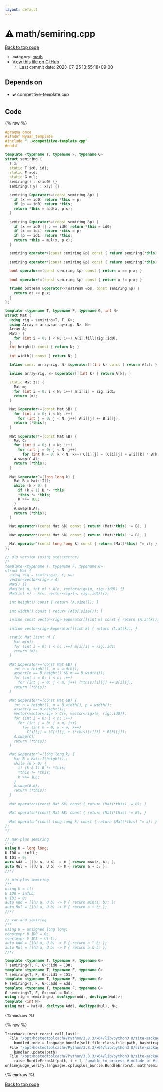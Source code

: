 ```yaml
---
layout: default
---
```


<!-- mathjax config similar to math.stackexchange -->
<script type="text/javascript" async
  src="https://cdnjs.cloudflare.com/ajax/libs/mathjax/2.7.5/MathJax.js?config=TeX-MML-AM_CHTML">
</script>
<script type="text/x-mathjax-config">
  MathJax.Hub.Config({
    TeX: { equationNumbers: { autoNumber: "AMS" }},
    tex2jax: {
      inlineMath: [ ['$','$'] ],
      processEscapes: true
    },
    "HTML-CSS": { matchFontHeight: false },
    displayAlign: "left",
    displayIndent: "2em"
  });
</script>

<script type="text/javascript" src="https://cdnjs.cloudflare.com/ajax/libs/jquery/3.4.1/jquery.min.js"></script>
<script src="https://cdn.jsdelivr.net/npm/jquery-balloon-js@1.1.2/jquery.balloon.min.js" integrity="sha256-ZEYs9VrgAeNuPvs15E39OsyOJaIkXEEt10fzxJ20+2I=" crossorigin="anonymous"></script>
<script type="text/javascript" src="../../assets/js/copy-button.js"></script>
<link rel="stylesheet" href="../../assets/css/copy-button.css" />


# :warning: math/semiring.cpp

<a href="../../index.html">Back to top page</a>

* category: <a href="../../index.html#7e676e9e663beb40fd133f5ee24487c2">math</a>
* <a href="{{ site.github.repository_url }}/blob/master/math/semiring.cpp">View this file on GitHub</a>
    - Last commit date: 2020-07-25 13:55:18+09:00




## Depends on

* :heavy_check_mark: <a href="../competitive-template.cpp.html">competitive-template.cpp</a>


## Code

<a id="unbundled"></a>
{% raw %}
```cpp
#pragma once
#ifndef Nyaan_template
#include "../competitive-template.cpp"
#endif

template <typename T, typename F, typename G>
struct semiring {
  T x;
  static T id0, id1;
  static F add;
  static G mul;
  semiring() : x(id0) {}
  semiring(T y) : x(y) {}

  semiring &operator+=(const semiring &p) {
    if (x == id0) return *this = p;
    if (p == id0) return *this;
    return *this = add(x, p.x);
  }

  semiring &operator*=(const semiring &p) {
    if (x == id0 || p == id0) return *this = id0;
    if (x == id1) return *this = p;
    if (p == id1) return *this;
    return *this = mul(x, p.x);
  }

  semiring operator+(const semiring &p) const { return semiring(*this) += p; }

  semiring operator*(const semiring &p) const { return semiring(*this) *= p; }

  bool operator==(const semiring &p) const { return x == p.x; }

  bool operator!=(const semiring &p) const { return x != p.x; }

  friend ostream &operator<<(ostream &os, const semiring &p) {
    return os << p.x;
  }
};

template <typename T, typename F, typename G, int N>
struct Mat {
  using rig = semiring<T, F, G>;
  using Array = array<array<rig, N>, N>;
  Array A;
  Mat() {
    for (int i = 0; i < N; i++) A[i].fill(rig::id0);
  }
  int height() const { return N; }

  int width() const { return N; }

  inline const array<rig, N> &operator[](int k) const { return A[k]; }

  inline array<rig, N> &operator[](int k) { return A[k]; }

  static Mat I() {
    Mat m;
    for (int i = 0; i < N; i++) m[i][i] = rig::id1;
    return (m);
  }

  Mat &operator+=(const Mat &B) {
    for (int i = 0; i < N; i++)
      for (int j = 0; j < N; j++) A[i][j] += B[i][j];
    return (*this);
  }

  Mat &operator*=(const Mat &B) {
    Mat C;
    for (int i = 0; i < N; i++)
      for (int j = 0; j < N; j++)
        for (int k = 0; k < N; k++) C[i][j] = (C[i][j] + A[i][k] * B[k][j]);
    A.swap(C.A);
    return (*this);
  }

  Mat &operator^=(long long k) {
    Mat B = Mat::I();
    while (k > 0) {
      if (k & 1) B *= *this;
      *this *= *this;
      k >>= 1LL;
    }
    A.swap(B.A);
    return (*this);
  }

  Mat operator+(const Mat &B) const { return (Mat(*this) += B); }

  Mat operator*(const Mat &B) const { return (Mat(*this) *= B); }

  Mat operator^(const long long k) const { return (Mat(*this) ^= k); }
};

// old version (using std::vector)
/*
template <typename T, typename F, typename G>
struct Mat {
  using rig = semiring<T, F, G>;
  vector<vector<rig> > A;
  Mat() {}
  Mat(int n, int m) : A(n, vector<rig>(m, rig::id0)) {}
  Mat(int n) : A(n, vector<rig>(n, rig::id0)){};

  int height() const { return (A.size()); }

  int width() const { return (A[0].size()); }

  inline const vector<rig> &operator[](int k) const { return (A.at(k)); }

  inline vector<rig> &operator[](int k) { return (A.at(k)); }

  static Mat I(int n) {
    Mat m(n);
    for (int i = 0; i < n; i++) m[i][i] = rig::id1;
    return (m);
  }

  Mat &operator+=(const Mat &B) {
    int n = height(), m = width();
    assert(n == B.height() && m == B.width());
    for (int i = 0; i < n; i++)
      for (int j = 0; j < m; j++) (*this)[i][j] += B[i][j];
    return (*this);
  }

  Mat &operator*=(const Mat &B) {
    int n = height(), m = B.width(), p = width();
    assert(p == B.height());
    vector<vector<rig> > C(n, vector<rig>(m, rig::id0));
    for (int i = 0; i < n; i++)
      for (int j = 0; j < m; j++)
        for (int k = 0; k < p; k++)
          C[i][j] = (C[i][j] + (*this)[i][k] * B[k][j]);
    A.swap(C);
    return (*this);
  }

  Mat &operator^=(long long k) {
    Mat B = Mat::I(height());
    while (k > 0) {
      if (k & 1) B *= *this;
      *this *= *this;
      k >>= 1LL;
    }
    A.swap(B.A);
    return (*this);
  }

  Mat operator+(const Mat &B) const { return (Mat(*this) += B); }

  Mat operator*(const Mat &B) const { return (Mat(*this) *= B); }

  Mat operator^(const long long k) const { return (Mat(*this) ^= k); }
};
*/

// max-plus semiring
/**/
using U = long long;
U ID0 = -infLL;
U ID1 = 0;
auto Add = [](U a, U b) -> U { return max(a, b); };
auto Mul = [](U a, U b) -> U { return a + b; };
//*/

// min-plus semiring
/**
using U = ll;
U ID0 = infLL;
U ID1 = 0;
auto Add = [](U a, U b) -> U { return min(a, b); };
auto Mul = [](U a, U b) -> U { return a + b; };
//*/

// xor-and semiring
/**
using U = unsigned long long;
constexpr U ID0 = 0;
constexpr U ID1 = U(-1);
auto Add = [](U a, U b) -> U { return a ^ b; };
auto Mul = [](U a, U b) -> U { return a & b; };
//*/

template <typename T, typename F, typename G>
T semiring<T, F, G>::id0 = ID0;
template <typename T, typename F, typename G>
T semiring<T, F, G>::id1 = ID1;
template <typename T, typename F, typename G>
F semiring<T, F, G>::add = Add;
template <typename T, typename F, typename G>
G semiring<T, F, G>::mul = Mul;
using rig = semiring<U, decltype(Add), decltype(Mul)>;
template <int N>
using mat = Mat<U, decltype(Add), decltype(Mul), N>;
```
{% endraw %}

<a id="bundled"></a>
{% raw %}
```cpp
Traceback (most recent call last):
  File "/opt/hostedtoolcache/Python/3.8.3/x64/lib/python3.8/site-packages/onlinejudge_verify/docs.py", line 349, in write_contents
    bundled_code = language.bundle(self.file_class.file_path, basedir=pathlib.Path.cwd())
  File "/opt/hostedtoolcache/Python/3.8.3/x64/lib/python3.8/site-packages/onlinejudge_verify/languages/cplusplus.py", line 185, in bundle
    bundler.update(path)
  File "/opt/hostedtoolcache/Python/3.8.3/x64/lib/python3.8/site-packages/onlinejudge_verify/languages/cplusplus_bundle.py", line 306, in update
    raise BundleErrorAt(path, i + 1, "unable to process #include in #if / #ifdef / #ifndef other than include guards")
onlinejudge_verify.languages.cplusplus_bundle.BundleErrorAt: math/semiring.cpp: line 3: unable to process #include in #if / #ifdef / #ifndef other than include guards

```
{% endraw %}

<a href="../../index.html">Back to top page</a>


